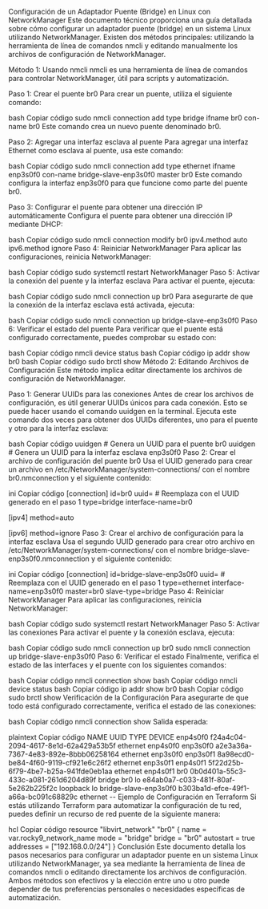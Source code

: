 Configuración de un Adaptador Puente (Bridge) en Linux con NetworkManager
Este documento técnico proporciona una guía detallada sobre cómo configurar un adaptador puente (bridge) en un sistema Linux utilizando NetworkManager. Existen dos métodos principales: utilizando la herramienta de línea de comandos nmcli y editando manualmente los archivos de configuración de NetworkManager.

Método 1: Usando nmcli
nmcli es una herramienta de línea de comandos para controlar NetworkManager, útil para scripts y automatización.

Paso 1: Crear el puente br0
Para crear un puente, utiliza el siguiente comando:

bash
Copiar código
sudo nmcli connection add type bridge ifname br0 con-name br0
Este comando crea un nuevo puente denominado br0.

Paso 2: Agregar una interfaz esclava al puente
Para agregar una interfaz Ethernet como esclava al puente, usa este comando:

bash
Copiar código
sudo nmcli connection add type ethernet ifname enp3s0f0 con-name bridge-slave-enp3s0f0 master br0
Este comando configura la interfaz enp3s0f0 para que funcione como parte del puente br0.

Paso 3: Configurar el puente para obtener una dirección IP automáticamente
Configura el puente para obtener una dirección IP mediante DHCP:

bash
Copiar código
sudo nmcli connection modify br0 ipv4.method auto ipv6.method ignore
Paso 4: Reiniciar NetworkManager
Para aplicar las configuraciones, reinicia NetworkManager:

bash
Copiar código
sudo systemctl restart NetworkManager
Paso 5: Activar la conexión del puente y la interfaz esclava
Para activar el puente, ejecuta:

bash
Copiar código
sudo nmcli connection up br0
Para asegurarte de que la conexión de la interfaz esclava está activada, ejecuta:

bash
Copiar código
sudo nmcli connection up bridge-slave-enp3s0f0
Paso 6: Verificar el estado del puente
Para verificar que el puente está configurado correctamente, puedes comprobar su estado con:

bash
Copiar código
nmcli device status
bash
Copiar código
ip addr show br0
bash
Copiar código
sudo brctl show
Método 2: Editando Archivos de Configuración
Este método implica editar directamente los archivos de configuración de NetworkManager.

Paso 1: Generar UUIDs para las conexiones
Antes de crear los archivos de configuración, es útil generar UUIDs únicos para cada conexión. Esto se puede hacer usando el comando uuidgen en la terminal. Ejecuta este comando dos veces para obtener dos UUIDs diferentes, uno para el puente y otro para la interfaz esclava:

bash
Copiar código
uuidgen  # Genera un UUID para el puente br0
uuidgen  # Genera un UUID para la interfaz esclava enp3s0f0
Paso 2: Crear el archivo de configuración del puente br0
Usa el UUID generado para crear un archivo en /etc/NetworkManager/system-connections/ con el nombre br0.nmconnection y el siguiente contenido:

ini
Copiar código
[connection]
id=br0
uuid=<UUID-GENERADO-PARA-BR0>  # Reemplaza <UUID-GENERADO-PARA-BR0> con el UUID generado en el paso 1
type=bridge
interface-name=br0

[ipv4]
method=auto

[ipv6]
method=ignore
Paso 3: Crear el archivo de configuración para la interfaz esclava
Usa el segundo UUID generado para crear otro archivo en /etc/NetworkManager/system-connections/ con el nombre bridge-slave-enp3s0f0.nmconnection y el siguiente contenido:

ini
Copiar código
[connection]
id=bridge-slave-enp3s0f0
uuid=<UUID-GENERADO-PARA-ESCLAVA>  # Reemplaza <UUID-GENERADO-PARA-ESCLAVA> con el UUID generado en el paso 1
type=ethernet
interface-name=enp3s0f0
master=br0
slave-type=bridge
Paso 4: Reiniciar NetworkManager
Para aplicar las configuraciones, reinicia NetworkManager:

bash
Copiar código
sudo systemctl restart NetworkManager
Paso 5: Activar las conexiones
Para activar el puente y la conexión esclava, ejecuta:

bash
Copiar código
sudo nmcli connection up br0
sudo nmcli connection up bridge-slave-enp3s0f0
Paso 6: Verificar el estado
Finalmente, verifica el estado de las interfaces y el puente con los siguientes comandos:

bash
Copiar código
nmcli connection show
bash
Copiar código
nmcli device status
bash
Copiar código
ip addr show br0
bash
Copiar código
sudo brctl show
Verificación de la Configuración
Para asegurarte de que todo está configurado correctamente, verifica el estado de las conexiones:

bash
Copiar código
nmcli connection show
Salida esperada:

plaintext
Copiar código
NAME                     UUID                                  TYPE      DEVICE
enp4s0f0                 f24a4c04-2094-4617-8e1d-62a429a53b5f  ethernet  enp4s0f0
enp3s0f0                 a2e3a36a-7367-4e83-892e-8bbb06258164  ethernet  enp3s0f0
enp3s0f1                 8a98ecd0-be84-4f60-9119-cf921e6c26f2  ethernet  enp3s0f1
enp4s0f1                 5f22d25b-6f79-4be7-b25a-941fde0eb1aa  ethernet  enp4s0f1
br0                      0b0d401a-55c3-433c-a081-261d6204d89f  bridge    br0
lo                       e84ab0a7-c033-481f-80af-5e262b225f2c  loopback  lo
bridge-slave-enp3s0f0    b303ba1d-efce-49f1-a66a-bc091c68829c  ethernet  --
Ejemplo de Configuración en Terraform
Si estás utilizando Terraform para automatizar la configuración de tu red, puedes definir un recurso de red puente de la siguiente manera:

hcl
Copiar código
resource "libvirt_network" "br0" {
  name      = var.rocky9_network_name
  mode      = "bridge"
  bridge    = "br0"
  autostart = true
  addresses = ["192.168.0.0/24"]
}
Conclusión
Este documento detalla los pasos necesarios para configurar un adaptador puente en un sistema Linux utilizando NetworkManager, ya sea mediante la herramienta de línea de comandos nmcli o editando directamente los archivos de configuración. Ambos métodos son efectivos y la elección entre uno u otro puede depender de tus preferencias personales o necesidades específicas de automatización.